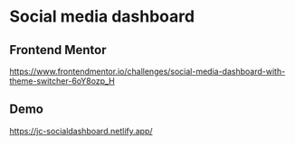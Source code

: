 # Social media dashboard
## Frontend Mentor
https://www.frontendmentor.io/challenges/social-media-dashboard-with-theme-switcher-6oY8ozp_H

## Demo
https://jc-socialdashboard.netlify.app/
